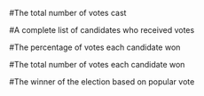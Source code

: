#The total number of votes cast

#A complete list of candidates who received votes

#The percentage of votes each candidate won

#The total number of votes each candidate won

#The winner of the election based on popular vote